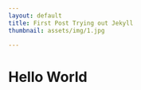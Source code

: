 ```yaml
---
layout: default
title: First Post Trying out Jekyll
thumbnail: assets/img/1.jpg

---
```


# Hello World
